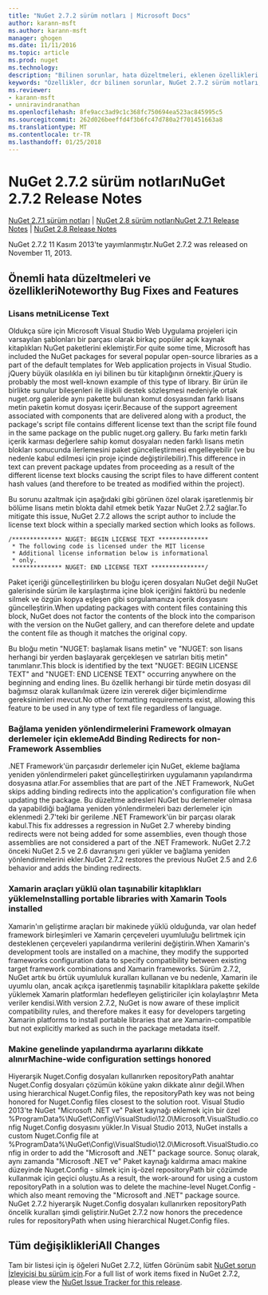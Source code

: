 ```yaml
---
title: "NuGet 2.7.2 sürüm notları | Microsoft Docs"
author: karann-msft
ms.author: karann-msft
manager: ghogen
ms.date: 11/11/2016
ms.topic: article
ms.prod: nuget
ms.technology: 
description: "Bilinen sorunlar, hata düzeltmeleri, eklenen özellikleri ve dcr NuGet 2.7.2 dahil etmek için sürüm notları."
keywords: "Özellikler, dcr bilinen sorunlar, NuGet 2.7.2 sürüm notları, hata düzeltmeleri eklendi"
ms.reviewer:
- karann-msft
- unniravindranathan
ms.openlocfilehash: 8fe9acc3ad9c1c368fc750694ea523ac845995c5
ms.sourcegitcommit: 262d026beeffd4f3b6fc47d780a2f701451663a8
ms.translationtype: MT
ms.contentlocale: tr-TR
ms.lasthandoff: 01/25/2018
---
```

# <a name="nuget-272-release-notes"></a><span data-ttu-id="eeef5-104">NuGet 2.7.2 sürüm notları</span><span class="sxs-lookup"><span data-stu-id="eeef5-104">NuGet 2.7.2 Release Notes</span></span>

<span data-ttu-id="eeef5-105">[NuGet 2.7.1 sürüm notları](../release-notes/nuget-2.7.1.md) | [NuGet 2.8 sürüm notları](../release-notes/nuget-2.8.md)</span><span class="sxs-lookup"><span data-stu-id="eeef5-105">[NuGet 2.7.1 Release Notes](../release-notes/nuget-2.7.1.md) | [NuGet 2.8 Release Notes](../release-notes/nuget-2.8.md)</span></span>

<span data-ttu-id="eeef5-106">NuGet 2.7.2 11 Kasım 2013'te yayımlanmıştır.</span><span class="sxs-lookup"><span data-stu-id="eeef5-106">NuGet 2.7.2 was released on November 11, 2013.</span></span>

## <a name="noteworthy-bug-fixes-and-features"></a><span data-ttu-id="eeef5-107">Önemli hata düzeltmeleri ve özellikleri</span><span class="sxs-lookup"><span data-stu-id="eeef5-107">Noteworthy Bug Fixes and Features</span></span>

### <a name="license-text"></a><span data-ttu-id="eeef5-108">Lisans metni</span><span class="sxs-lookup"><span data-stu-id="eeef5-108">License Text</span></span>
<span data-ttu-id="eeef5-109">Oldukça süre için Microsoft Visual Studio Web Uygulama projeleri için varsayılan şablonları bir parçası olarak birkaç popüler açık kaynak kitaplıkları NuGet paketlerini eklemiştir.</span><span class="sxs-lookup"><span data-stu-id="eeef5-109">For quite some time, Microsoft has included the NuGet packages for several popular open-source libraries as a part of the default templates for Web application projects in Visual Studio.</span></span> <span data-ttu-id="eeef5-110">jQuery büyük olasılıkla en iyi bilinen bu tür kitaplığının örnektir.</span><span class="sxs-lookup"><span data-stu-id="eeef5-110">jQuery is probably the most well-known example of this type of library.</span></span> <span data-ttu-id="eeef5-111">Bir ürün ile birlikte sunulur bileşenleri ile ilişkili destek sözleşmesi nedeniyle ortak nuget.org galeride aynı pakette bulunan komut dosyasından farklı lisans metin paketin komut dosyası içerir.</span><span class="sxs-lookup"><span data-stu-id="eeef5-111">Because of the support agreement associated with components that are delivered along with a product, the package's script file contains different license text than the script file found in the same package on the public nuget.org gallery.</span></span> <span data-ttu-id="eeef5-112">Bu farkı metin farklı içerik karması değerlere sahip komut dosyaları neden farklı lisans metin blokları sonucunda ilerlemesini paket güncelleştirmesi engelleyebilir (ve bu nedenle kabul edilmesi için proje içinde değiştirilebilir).</span><span class="sxs-lookup"><span data-stu-id="eeef5-112">This difference in text can prevent package updates from proceeding as a result of the different license text blocks causing the script files to have different content hash values (and therefore to be treated as modified within the project).</span></span>

<span data-ttu-id="eeef5-113">Bu sorunu azaltmak için aşağıdaki gibi görünen özel olarak işaretlenmiş bir bölüme lisans metin blokta dahil etmek betik Yazar NuGet 2.7.2 sağlar.</span><span class="sxs-lookup"><span data-stu-id="eeef5-113">To mitigate this issue, NuGet 2.7.2 allows the script author to include the license text block within a specially marked section which looks as follows.</span></span>

    /************** NUGET: BEGIN LICENSE TEXT **************
     * The following code is licensed under the MIT license
     * Additional license information below is informational
     * only.
     ************** NUGET: END LICENSE TEXT ***************/

<span data-ttu-id="eeef5-114">Paket içeriği güncelleştirilirken bu bloğu içeren dosyaları NuGet değil NuGet galerisinde sürüm ile karşılaştırma içine blok içeriğini faktörü bu nedenle silmek ve özgün kopya eşleşen gibi sorgulamanıza içerik dosyasını güncelleştirin.</span><span class="sxs-lookup"><span data-stu-id="eeef5-114">When updating packages with content files containing this block, NuGet does not factor the contents of the block into the comparison with the version on the NuGet gallery, and can therefore delete and update the content file as though it matches the original copy.</span></span>

<span data-ttu-id="eeef5-115">Bu bloğu metin "NUGET: başlamak lisans metin" ve "NUGET: son lisans herhangi bir yerden başlayarak gerçekleşen ve satırları bitiş metin" tanımlanır.</span><span class="sxs-lookup"><span data-stu-id="eeef5-115">This block is identified by the text "NUGET: BEGIN LICENSE TEXT" and "NUGET: END LICENSE TEXT" occurring anywhere on the beginning and ending lines.</span></span>  <span data-ttu-id="eeef5-116">Bu özellik herhangi bir türde metin dosyası dil bağımsız olarak kullanılmak üzere izin vererek diğer biçimlendirme gereksinimleri mevcut.</span><span class="sxs-lookup"><span data-stu-id="eeef5-116">No other formatting requirements exist, allowing this feature to be used in any type of text file regardless of language.</span></span>

### <a name="add-binding-redirects-for-non-framework-assemblies"></a><span data-ttu-id="eeef5-117">Bağlama yeniden yönlendirmelerini Framework olmayan derlemeler için ekleme</span><span class="sxs-lookup"><span data-stu-id="eeef5-117">Add Binding Redirects for non-Framework Assemblies</span></span>
<span data-ttu-id="eeef5-118">.NET Framework'ün parçasıdır derlemeler için NuGet, ekleme bağlama yeniden yönlendirmeleri paket güncelleştirirken uygulamanın yapılandırma dosyasına atlar.</span><span class="sxs-lookup"><span data-stu-id="eeef5-118">For assemblies that are part of the .NET Framework, NuGet skips adding binding redirects into the application's configuration file when updating the package.</span></span> <span data-ttu-id="eeef5-119">Bu düzeltme adresleri NuGet bu derlemeler olmasa da yapabildiği bağlama yeniden yönlendirmeleri bazı derlemeler için eklenmedi 2.7'teki bir gerileme .NET Framework'ün bir parçası olarak kabul.</span><span class="sxs-lookup"><span data-stu-id="eeef5-119">This fix addresses a regression in NuGet 2.7 whereby binding redirects were not being added for some assemblies, even though those assemblies are not considered a part of the .NET Framework.</span></span> <span data-ttu-id="eeef5-120">NuGet 2.7.2 önceki NuGet 2.5 ve 2.6 davranışını geri yükler ve bağlama yeniden yönlendirmelerini ekler.</span><span class="sxs-lookup"><span data-stu-id="eeef5-120">NuGet 2.7.2 restores the previous NuGet 2.5 and 2.6 behavior and adds the binding redirects.</span></span>

### <a name="installing-portable-libraries-with-xamarin-tools-installed"></a><span data-ttu-id="eeef5-121">Xamarin araçları yüklü olan taşınabilir kitaplıkları yükleme</span><span class="sxs-lookup"><span data-stu-id="eeef5-121">Installing portable libraries with Xamarin Tools installed</span></span>
<span data-ttu-id="eeef5-122">Xamarin'ın geliştirme araçları bir makinede yüklü olduğunda, var olan hedef framework birleşimleri ve Xamarin çerçeveleri uyumluluğu belirtmek için desteklenen çerçeveleri yapılandırma verilerini değiştirin.</span><span class="sxs-lookup"><span data-stu-id="eeef5-122">When Xamarin's development tools are installed on a machine, they modify the supported frameworks configuration data to specify compatibility between existing target framework combinations and Xamarin frameworks.</span></span> <span data-ttu-id="eeef5-123">Sürüm 2.7.2, NuGet artık bu örtük uyumluluk kuralları kullanan ve bu nedenle, Xamarin ile uyumlu olan, ancak açıkça işaretlenmiş taşınabilir kitaplıklara pakette şekilde yüklemek Xamarin platformları hedefleyen geliştiriciler için kolaylaştırır Meta veriler kendisi.</span><span class="sxs-lookup"><span data-stu-id="eeef5-123">With version 2.7.2, NuGet is now aware of these implicit compatibility rules, and therefore makes it easy for developers targeting Xamarin platforms to install portable libraries that are Xamarin-compatible but not explicitly marked as such in the package metadata itself.</span></span>

### <a name="machine-wide-configuration-settings-honored"></a><span data-ttu-id="eeef5-124">Makine genelinde yapılandırma ayarlarını dikkate alınır</span><span class="sxs-lookup"><span data-stu-id="eeef5-124">Machine-wide configuration settings honored</span></span>
<span data-ttu-id="eeef5-125">Hiyerarşik Nuget.Config dosyaları kullanırken repositoryPath anahtar Nuget.Config dosyaları çözümün köküne yakın dikkate alınır değil.</span><span class="sxs-lookup"><span data-stu-id="eeef5-125">When using hierarchical Nuget.Config files, the repositoryPath key was not being honored for Nuget.Config files closest to the solution root.</span></span> <span data-ttu-id="eeef5-126">Visual Studio 2013'te NuGet "Microsoft .NET ve" Paket kaynağı eklemek için bir özel %ProgramData%\NuGet\Config\VisualStudio\12.0\Microsoft.VisualStudio.config Nuget.Config dosyasını yükler.</span><span class="sxs-lookup"><span data-stu-id="eeef5-126">In Visual Studio 2013, NuGet installs a custom Nuget.Config file at %ProgramData%\NuGet\Config\VisualStudio\12.0\Microsoft.VisualStudio.config in order to add the "Microsoft and .NET" package source.</span></span> <span data-ttu-id="eeef5-127">Sonuç olarak, aynı zamanda "Microsoft .NET ve" Paket kaynağı kaldırma amacı makine düzeyinde Nuget.Config - silmek için iş-özel repositoryPath bir çözümde kullanmak için geçici oluştu.</span><span class="sxs-lookup"><span data-stu-id="eeef5-127">As a result, the work-around for using a custom repositoryPath in a solution was to delete the machine-level Nuget.Config - which also meant removing the "Microsoft and .NET" package source.</span></span> <span data-ttu-id="eeef5-128">NuGet 2.7.2 hiyerarşik Nuget.Config dosyaları kullanırken repositoryPath öncelik kuralları şimdi geliştirir.</span><span class="sxs-lookup"><span data-stu-id="eeef5-128">NuGet 2.7.2 now honors the precedence rules for repositoryPath when using hierarchical Nuget.Config files.</span></span>

## <a name="all-changes"></a><span data-ttu-id="eeef5-129">Tüm değişiklikleri</span><span class="sxs-lookup"><span data-stu-id="eeef5-129">All Changes</span></span>
<span data-ttu-id="eeef5-130">Tam bir listesi için iş öğeleri NuGet 2.7.2, lütfen Görünüm sabit [NuGet sorun İzleyicisi bu sürüm için](https://nuget.codeplex.com/workitem/list/advanced?keyword=&status=All&type=All&priority=All&release=NuGet%202.7.2&assignedTo=All&component=All&sortField=LastUpdatedDate&sortDirection=Descending&page=0&reasonClosed=Fixed).</span><span class="sxs-lookup"><span data-stu-id="eeef5-130">For a full list of work items fixed in NuGet 2.7.2, please view the [NuGet Issue Tracker for this release](https://nuget.codeplex.com/workitem/list/advanced?keyword=&status=All&type=All&priority=All&release=NuGet%202.7.2&assignedTo=All&component=All&sortField=LastUpdatedDate&sortDirection=Descending&page=0&reasonClosed=Fixed).</span></span>
